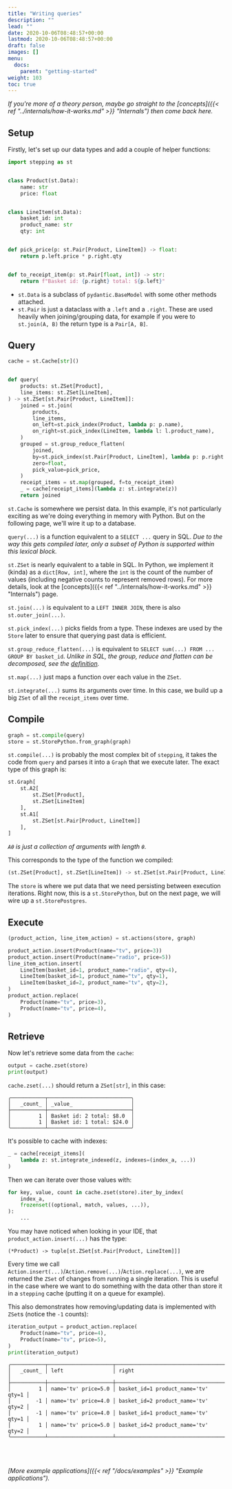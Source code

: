 ```yaml
---
title: "Writing queries"
description: ""
lead: ""
date: 2020-10-06T08:48:57+00:00
lastmod: 2020-10-06T08:48:57+00:00
draft: false
images: []
menu:
  docs:
    parent: "getting-started"
weight: 103
toc: true
---
```


_If you're more of a theory person, maybe go straight to the [concepts]({{< ref "../internals/how-it-works.md" >}} "Internals") then come back here._


## Setup

Firstly, let's set up our data types and add a couple of helper functions:

```python [/docs/snippets/test_writing_queries.py::setup]
import stepping as st


class Product(st.Data):
    name: str
    price: float


class LineItem(st.Data):
    basket_id: int
    product_name: str
    qty: int


def pick_price(p: st.Pair[Product, LineItem]) -> float:
    return p.left.price * p.right.qty


def to_receipt_item(p: st.Pair[float, int]) -> str:
    return f"Basket id: {p.right} total: ${p.left}"
```

- `st.Data` is a subclass of `pydantic.BaseModel` with some other methods attached.
- `st.Pair` is just a dataclass with a `.left` and a `.right`. These are used heavily when joining/grouping data, for example if you were to `st.join(A, B)` the return type is a `Pair[A, B]`.

## Query

```python [/docs/snippets/test_writing_queries.py::query]
cache = st.Cache[str]()


def query(
    products: st.ZSet[Product],
    line_items: st.ZSet[LineItem],
) -> st.ZSet[st.Pair[Product, LineItem]]:
    joined = st.join(
        products,
        line_items,
        on_left=st.pick_index(Product, lambda p: p.name),
        on_right=st.pick_index(LineItem, lambda l: l.product_name),
    )
    grouped = st.group_reduce_flatten(
        joined,
        by=st.pick_index(st.Pair[Product, LineItem], lambda p: p.right.basket_id),
        zero=float,
        pick_value=pick_price,
    )
    receipt_items = st.map(grouped, f=to_receipt_item)
    _ = cache[receipt_items](lambda z: st.integrate(z))
    return joined
```

`st.Cache` is somewhere we persist data. In this example, it's not particularly exciting as we're doing everything in memory with Python. But on the following page, we'll wire it up to a database.

`query(...)` is a function equivalent to a `SELECT ...` query in SQL. _Due to the way this gets compiled later, only a subset of Python is supported within this lexical block._

`st.ZSet` is nearly equivalent to a table in SQL. In Python, we implement it (kinda) as a `dict[Row, int]`, where the `int` is the count of the number of values (including negative counts to represent removed rows). For more details, look at the [concepts]({{< ref "../internals/how-it-works.md" >}} "Internals") page.

`st.join(...)` is equivalent to a `LEFT INNER JOIN`, there is also `st.outer_join(...)`.

`st.pick_index(...)` picks fields from a type. These indexes are used by the `Store` later to ensure that querying past data is efficient.

`st.group_reduce_flatten(...)` is equivalent to `SELECT sum(...) FROM ... GROUP BY basket_id`. _Unlike in SQL, the group, reduce and flatten can be decomposed, see the [definition](https://github.com/search?q=repo%3Aleontrolski%2Fstepping+%22def+group_reduce_flatten_lifted%22&type=code)._

`st.map(...)` just maps a function over each value in the `ZSet`.

`st.integrate(...)` sums its arguments over time. In this case, we build up a big `ZSet` of all the `receipt_items` over time.


## Compile

```python [/docs/snippets/test_writing_queries.py::compiling]
graph = st.compile(query)
store = st.StorePython.from_graph(graph)
```

`st.compile(...)` is probably the most complex bit of `stepping`, it takes the code from `query` and parses it into a `Graph` that we execute later. The exact type of this graph is:

```python
st.Graph[
    st.A2[
        st.ZSet[Product],
        st.ZSet[LineItem]
    ],
    st.A1[
        st.ZSet[st.Pair[Product, LineItem]]
    ],
]
```

_`Aθ` is just a collection of arguments with length `θ`._


This corresponds to the type of the function we compiled:

```python
(st.ZSet[Product], st.ZSet[LineItem]) -> st.ZSet[st.Pair[Product, LineItem]]
```

The `store` is where we put data that we need persisting between execution iterations. Right now, this is a `st.StorePython`, but on the next page, we will wire up a `st.StorePostgres`.


## Execute

```python [/docs/snippets/test_writing_queries.py::inserting]
(product_action, line_item_action) = st.actions(store, graph)

product_action.insert(Product(name="tv", price=3))
product_action.insert(Product(name="radio", price=5))
line_item_action.insert(
    LineItem(basket_id=1, product_name="radio", qty=4),
    LineItem(basket_id=1, product_name="tv", qty=1),
    LineItem(basket_id=2, product_name="tv", qty=2),
)
product_action.replace(
    Product(name="tv", price=3),
    Product(name="tv", price=4),
)
```


## Retrieve

Now let's retrieve some data from the `cache`:

```python
output = cache.zset(store)
print(output)
```

`cache.zset(...)` should return a `ZSet[str]`, in this case:

```
╭───────────┬───────────────────────────╮
│   _count_ │ _value_                   │
├───────────┼───────────────────────────┤
│         1 │ Basket id: 2 total: $8.0  │
│         1 │ Basket id: 1 total: $24.0 │
╰───────────┴───────────────────────────╯
```


It's possible to cache with indexes:

```python
_ = cache[receipt_items](
    lambda z: st.integrate_indexed(z, indexes=(index_a, ...))
)
```

Then we can iterate over those values with:

```python
for key, value, count in cache.zset(store).iter_by_index(
    index_a,
    frozenset((optional, match, values, ...)),
):
    ...
```

You may have noticed when looking in your IDE, that `product_action.insert(...)` has the type:

```(*Product) -> tuple[st.ZSet[st.Pair[Product, LineItem]]]```

Every time we call `Action.insert(...)`/`Action.remove(...)`/`Action.replace(...)`, we are returned the `ZSet` of changes from running a single iteration. This is useful in the case where we want to do something with the data other than store it in a `stepping` cache (putting it on a queue for example).

This also demonstrates how removing/updating data is implemented with `ZSet`s (notice the `-1` counts):

```python [/docs/snippets/test_writing_queries.py::iteration]
iteration_output = product_action.replace(
    Product(name="tv", price=4),
    Product(name="tv", price=5),
)
print(iteration_output)
```

```
╭───────────┬─────────────────────┬─────────────────────────────────────╮
│   _count_ │ left                │ right                               │
├───────────┼─────────────────────┼─────────────────────────────────────┤
│         1 │ name='tv' price=5.0 │ basket_id=1 product_name='tv' qty=1 │
│        -1 │ name='tv' price=4.0 │ basket_id=2 product_name='tv' qty=2 │
│        -1 │ name='tv' price=4.0 │ basket_id=1 product_name='tv' qty=1 │
│         1 │ name='tv' price=5.0 │ basket_id=2 product_name='tv' qty=2 │
╰───────────┴─────────────────────┴─────────────────────────────────────╯
```

<br>
<br>

_[More example applications]({{< ref "/docs/examples" >}} "Example applications")._
